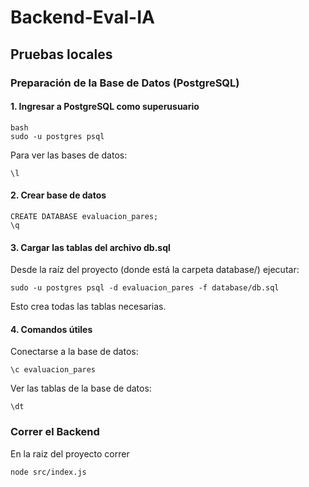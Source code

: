 # Backend-Eval-IA





## Pruebas locales

### Preparación de la Base de Datos (PostgreSQL)

#### 1. Ingresar a PostgreSQL como superusuario

```
bash
sudo -u postgres psql
```
Para ver las bases de datos:

```
\l
```

#### 2. Crear base de datos

```
CREATE DATABASE evaluacion_pares;
\q
```
#### 3. Cargar las tablas del archivo db.sql

Desde la raíz del proyecto (donde está la carpeta database/) ejecutar: 

```
sudo -u postgres psql -d evaluacion_pares -f database/db.sql
```
Esto crea todas las tablas necesarias. 

#### 4. Comandos útiles

Conectarse a la base de datos:

```
\c evaluacion_pares
```

Ver las tablas de la base de datos: 

```
\dt
```

### Correr el Backend

En la raiz del proyecto correr 
```
node src/index.js
```